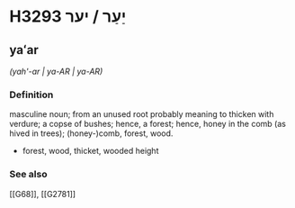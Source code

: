 # H3293 יַעַר / יער

## yaʻar

_(yah'-ar | ya-AR | ya-AR)_

### Definition

masculine noun; from an unused root probably meaning to thicken with verdure; a copse of bushes; hence, a forest; hence, honey in the comb (as hived in trees); (honey-)comb, forest, wood.

- forest, wood, thicket, wooded height
### See also

[[G68]], [[G2781]]

